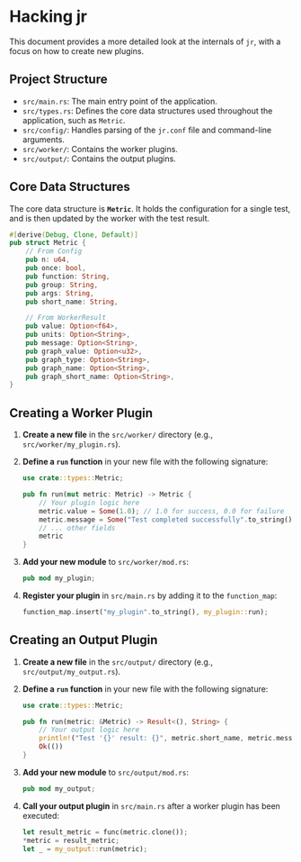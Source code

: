 # Hacking jr

This document provides a more detailed look at the internals of `jr`, with a focus on how to create new plugins.

## Project Structure

- `src/main.rs`: The main entry point of the application.
- `src/types.rs`: Defines the core data structures used throughout the application, such as `Metric`.
- `src/config/`: Handles parsing of the `jr.conf` file and command-line arguments.
- `src/worker/`: Contains the worker plugins.
- `src/output/`: Contains the output plugins.

## Core Data Structures

The core data structure is **`Metric`**. It holds the configuration for a single test, and is then updated by the worker with the test result.

  ```rust
  #[derive(Debug, Clone, Default)]
  pub struct Metric {
      // From Config
      pub n: u64,
      pub once: bool,
      pub function: String,
      pub group: String,
      pub args: String,
      pub short_name: String,

      // From WorkerResult
      pub value: Option<f64>,
      pub units: Option<String>,
      pub message: Option<String>,
      pub graph_value: Option<u32>,
      pub graph_type: Option<String>,
      pub graph_name: Option<String>,
      pub graph_short_name: Option<String>,
  }
  ```

## Creating a Worker Plugin

1.  **Create a new file** in the `src/worker/` directory (e.g., `src/worker/my_plugin.rs`).
2.  **Define a `run` function** in your new file with the following signature:

    ```rust
    use crate::types::Metric;

    pub fn run(mut metric: Metric) -> Metric {
        // Your plugin logic here
        metric.value = Some(1.0); // 1.0 for success, 0.0 for failure
        metric.message = Some("Test completed successfully".to_string());
        // ... other fields
        metric
    }
    ```

3.  **Add your new module** to `src/worker/mod.rs`:

    ```rust
    pub mod my_plugin;
    ```

4.  **Register your plugin** in `src/main.rs` by adding it to the `function_map`:

    ```rust
    function_map.insert("my_plugin".to_string(), my_plugin::run);
    ```

## Creating an Output Plugin

1.  **Create a new file** in the `src/output/` directory (e.g., `src/output/my_output.rs`).
2.  **Define a `run` function** in your new file with the following signature:

    ```rust
    use crate::types::Metric;

    pub fn run(metric: &Metric) -> Result<(), String> {
        // Your output logic here
        println!("Test '{}' result: {}", metric.short_name, metric.message.as_deref().unwrap_or(""));
        Ok(())
    }
    ```

3.  **Add your new module** to `src/output/mod.rs`:

    ```rust
    pub mod my_output;
    ```

4.  **Call your output plugin** in `src/main.rs` after a worker plugin has been executed:

    ```rust
    let result_metric = func(metric.clone());
    *metric = result_metric;
    let _ = my_output::run(metric);
    ```

